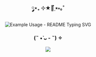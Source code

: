 <!-- markdownlint-disable MD033 MD041 -->
<p align="center">
  <h3 align="center">༘⋆₊ ⊹★🔭๋࣭ ⭑⋆｡˚</h3>
</p>

<p align="center">
  <img src="https://readme-typing-svg.demolab.com/?lines=Olá+me+chamo+Natalia!;Tenho+17+anos🐁&font=Fira%20Code&center=true&width=380&height=50&duration=4000&pause=1000" alt="Example Usage - README Typing SVG">
</p>
<p align="center">
  <h3 align="center">(˵ •̀ ᴗ - ˵) ✧</h3>
</p>

<p align="center">
 <img align='center' src='https://user-images.githubusercontent.com/5713670/87202985-820dcb80-c2b6-11ea-9f56-7ec461c497c3.gif' >
</p>

<!-- markdownlint-enable MD033 -->





